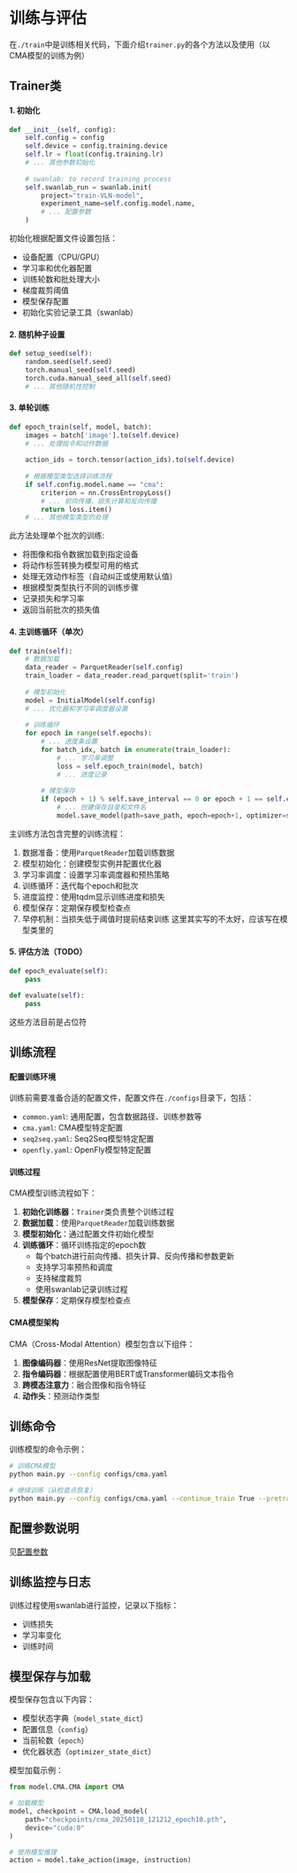 # 训练与评估

在`./train`中是训练相关代码，下面介绍`trainer.py`的各个方法以及使用（以CMA模型的训练为例）

## Trainer类

#### 1. 初始化

```python
def __init__(self, config):
    self.config = config
    self.device = config.training.device
    self.lr = float(config.training.lr)
    # ... 其他参数初始化
    
    # swanlab: to record training process
    self.swanlab_run = swanlab.init(
        project="train-VLN-model",
        experiment_name=self.config.model.name,
        # ... 配置参数
    )
```

初始化根据配置文件设置包括：
- 设备配置（CPU/GPU）
- 学习率和优化器配置
- 训练轮数和批处理大小
- 梯度裁剪阈值
- 模型保存配置
- 初始化实验记录工具（swanlab）

#### 2. 随机种子设置

```python
def setup_seed(self):
    random.seed(self.seed)
    torch.manual_seed(self.seed)
    torch.cuda.manual_seed_all(self.seed)
    # ... 其他随机性控制
```

#### 3. 单轮训练

```python
def epoch_train(self, model, batch):
    images = batch['image'].to(self.device)
    # ... 处理指令和动作数据
    
    action_ids = torch.tensor(action_ids).to(self.device)
    
    # 根据模型类型选择训练流程
    if self.config.model.name == "cma":
        criterion = nn.CrossEntropyLoss()
        # ... 前向传播、损失计算和反向传播
        return loss.item()
    # ... 其他模型类型的处理
```

此方法处理单个批次的训练:
- 将图像和指令数据加载到指定设备
- 将动作标签转换为模型可用的格式
- 处理无效动作标签（自动纠正或使用默认值）
- 根据模型类型执行不同的训练步骤
- 记录损失和学习率
- 返回当前批次的损失值

#### 4. 主训练循环（单次）

```python
def train(self):
    # 数据加载
    data_reader = ParquetReader(self.config)
    train_loader = data_reader.read_parquet(split='train')
    
    # 模型初始化
    model = InitialModel(self.config)
    # ... 优化器和学习率调度器设置
    
    # 训练循环
    for epoch in range(self.epochs):
        # ... 进度条设置
        for batch_idx, batch in enumerate(train_loader):
            # ... 学习率调整
            loss = self.epoch_train(model, batch)
            # ... 进度记录
        
        # 模型保存
        if (epoch + 1) % self.save_interval == 0 or epoch + 1 == self.epochs:
            # ... 创建保存目录和文件名
            model.save_model(path=save_path, epoch=epoch+1, optimizer=self.optimizer)
```

主训练方法包含完整的训练流程：
1. 数据准备：使用`ParquetReader`加载训练数据
2. 模型初始化：创建模型实例并配置优化器
3. 学习率调度：设置学习率调度器和预热策略
4. 训练循环：迭代每个epoch和批次
5. 进度监控：使用tqdm显示训练进度和损失
6. 模型保存：定期保存模型检查点
7. 早停机制：当损失低于阈值时提前结束训练
这里其实写的不太好，应该写在模型类里的

#### 5. 评估方法（TODO）

```python
def epoch_evaluate(self):
    pass

def evaluate(self):
    pass
```

这些方法目前是占位符

## 训练流程

#### 配置训练环境

训练前需要准备合适的配置文件，配置文件在`./configs`目录下，包括：

- `common.yaml`: 通用配置，包含数据路径、训练参数等
- `cma.yaml`: CMA模型特定配置
- `seq2seq.yaml`: Seq2Seq模型特定配置
- `openfly.yaml`: OpenFly模型特定配置

#### 训练过程

CMA模型训练流程如下：

1. **初始化训练器**：`Trainer`类负责整个训练过程
2. **数据加载**：使用`ParquetReader`加载训练数据
3. **模型初始化**：通过配置文件初始化模型
4. **训练循环**：循环训练指定的epoch数
    - 每个batch进行前向传播、损失计算、反向传播和参数更新
    - 支持学习率预热和调度
    - 支持梯度裁剪
    - 使用swanlab记录训练过程
5. **模型保存**：定期保存模型检查点

#### CMA模型架构

CMA（Cross-Modal Attention）模型包含以下组件：

1. **图像编码器**：使用ResNet提取图像特征
2. **指令编码器**：根据配置使用BERT或Transformer编码文本指令
3. **跨模态注意力**：融合图像和指令特征
4. **动作头**：预测动作类型

## 训练命令

训练模型的命令示例：

```bash
# 训练CMA模型
python main.py --config configs/cma.yaml

# 继续训练（从检查点恢复）
python main.py --config configs/cma.yaml --continue_train True --pretrained_path checkpoints/cma_20250110_121212_epoch10.pth
```

## 配置参数说明

见[配置参数](./configuration.md)

## 训练监控与日志

训练过程使用swanlab进行监控，记录以下指标：

- 训练损失
- 学习率变化
- 训练时间

## 模型保存与加载

模型保存包含以下内容：

- 模型状态字典（`model_state_dict`）
- 配置信息（`config`）
- 当前轮数（`epoch`）
- 优化器状态（`optimizer_state_dict`）

模型加载示例：

```python
from model.CMA.CMA import CMA

# 加载模型
model, checkpoint = CMA.load_model(
    path="checkpoints/cma_20250110_121212_epoch10.pth",
    device="cuda:0"
)

# 使用模型推理
action = model.take_action(image, instruction)
```